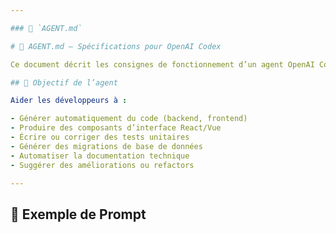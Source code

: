 ```yaml
---

### 🧠 `AGENT.md`

# 🤖 AGENT.md – Spécifications pour OpenAI Codex

Ce document décrit les consignes de fonctionnement d’un agent OpenAI Codex pour assister dans le développement de l’application **IdeaForge**.

## 🧭 Objectif de l’agent

Aider les développeurs à :

- Générer automatiquement du code (backend, frontend)
- Produire des composants d’interface React/Vue
- Écrire ou corriger des tests unitaires
- Générer des migrations de base de données
- Automatiser la documentation technique
- Suggérer des améliorations ou refactors

---
```


## 💬 Exemple de Prompt

```
